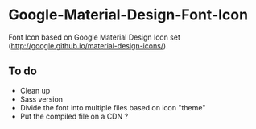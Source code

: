 Google-Material-Design-Font-Icon
================================

Font Icon based on Google Material Design Icon set (http://google.github.io/material-design-icons/).

## To do

- Clean up
- Sass version
- Divide the font into multiple files based on icon "theme"
- Put the compiled file on a CDN ?